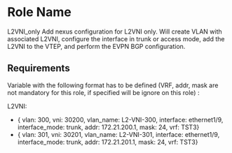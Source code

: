 Role Name
=========

L2VNI_only
Add nexus configuration for L2VNI only. Will create VLAN with associated L2VNI, configure the interface in trunk or access mode, add the L2VNI to the VTEP, and perform the EVPN BGP configuration.

Requirements
------------

Variable with the following format has to be defined (VRF, addr, mask are not mandatory for this role, if specified will be ignore on this role) :

L2VNI:
  - { vlan: 300, vni: 30200, vlan_name: L2-VNI-300, interface: ethernet1/9, interface_mode: trunk, addr: 172.21.200.1, mask: 24,  vrf: TST3}
  - { vlan: 301, vni: 30201, vlan_name: L2-VNI-301, interface: ethernet1/9, interface_mode: trunk, addr: 172.21.201.1, mask: 24,  vrf: TST3} 


